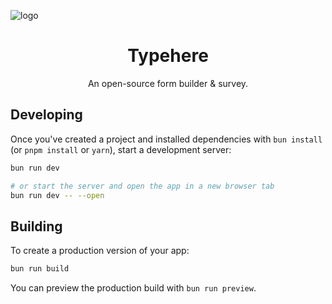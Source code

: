 ![logo](https://github.com/fahreziadh/typehere/assets/20290953/22dd6bca-038e-4c98-af69-ef37df8c25aa)

<h1 align="center">Typehere</h1>
<p align="center">
  An open-source form builder & survey.
</p>

## Developing

Once you've created a project and installed dependencies with `bun install` (or `pnpm install` or `yarn`), start a development server:

```bash
bun run dev

# or start the server and open the app in a new browser tab
bun run dev -- --open
```

## Building

To create a production version of your app:

```bash
bun run build
```

You can preview the production build with `bun run preview`.

